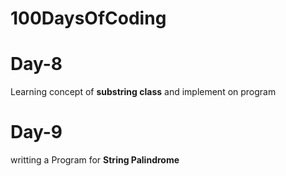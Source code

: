 # 100DaysOfCoding

# Day-8
<p>Learning concept of <B>substring class</B> and implement on program</p>

# Day-9
<p>writting a Program for <b>String Palindrome</b></p>
